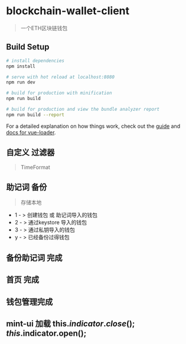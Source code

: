 # blockchain-wallet-client

> 一个ETH区块链钱包

## Build Setup

``` bash
# install dependencies
npm install

# serve with hot reload at localhost:8080
npm run dev

# build for production with minification
npm run build

# build for production and view the bundle analyzer report
npm run build --report
```

For a detailed explanation on how things work, check out the [guide](http://vuejs-templates.github.io/webpack/) and [docs for vue-loader](http://vuejs.github.io/vue-loader).
## 自定义 过滤器
> TimeFormat

## 助记词 备份
> 存储本地 
* 1 - > 创建钱包 或 助记词导入的钱包
* 2 - > 通过keystore 导入的钱包
* 3 - > 通过私钥导入的钱包
* y - > 已经备份过得钱包


## 备份助记词  完成
## 首页 完成
## 钱包管理完成
## 
## mint-ui 加载 this.$indicator.close(); this.$indicator.open();